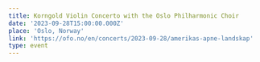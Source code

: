 ```yaml
---
title: Korngold Violin Concerto with the Oslo Philharmonic Choir
date: '2023-09-28T15:00:00.000Z'
place: 'Oslo, Norway'
link: 'https://ofo.no/en/concerts/2023-09-28/amerikas-apne-landskap'
type: event
---
```


